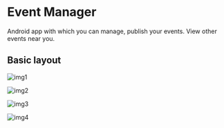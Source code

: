 # Event Manager
Android app with which you can manage, publish your events. View other events near you.

## Basic layout

![img1](https://github.com/venkateshwarant/EventManager/blob/master/img1.jpeg)


![img2](https://github.com/venkateshwarant/EventManager/blob/master/img2.jpeg)


![img3](https://github.com/venkateshwarant/EventManager/blob/master/img3.jpeg)


![img4](https://github.com/venkateshwarant/EventManager/blob/master/img4.jpeg)
